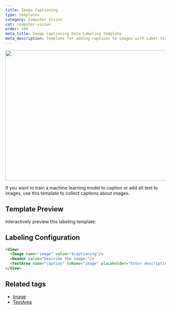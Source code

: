 ```yaml
---
title: Image Captioning
type: templates
category: Computer Vision
cat: computer-vision
order: 105
meta_title: Image Captioning Data Labeling Template
meta_description: Template for adding captions to images with Label Studio for your machine learning and data science projects.
---
```


<img src="/images/templates/image-captioning.png" alt="" class="gif-border" width="552px" height="408px" />

If you want to train a machine learning model to caption or add alt text to images, use this template to collect captions about images. 

## Template Preview

Interactively preview this labeling template:

<div id="main-preview"></div>

## Labeling Configuration

```html
<View>
  <Image name="image" value="$captioning"/>
  <Header value="Describe the image:"/>
  <TextArea name="caption" toName="image" placeholder="Enter description here..." rows="5" maxSubmissions="1"/>
</View>
```

## Related tags

- [Image](/tags/image.html)
- [TextArea](/tags/textarea.html)